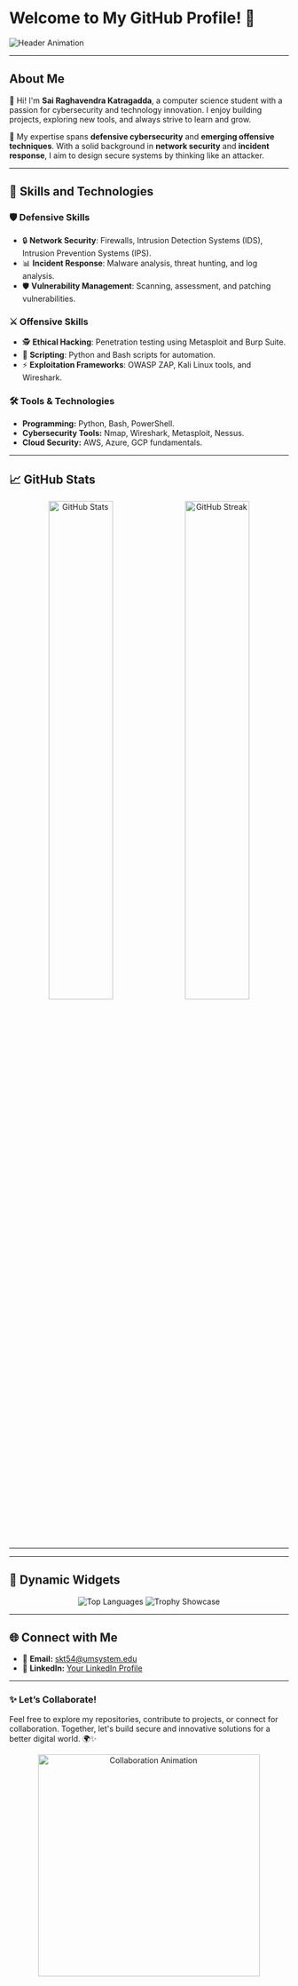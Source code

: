 # Welcome to My GitHub Profile! 👋  

![Header Animation](https://user-images.githubusercontent.com/74038190/212750147-854a394f-fee9-4080-9770-78a4b7ece53f.gif)

---

## About Me

👋 Hi! I'm **Sai Raghavendra Katragadda**, a computer science student with a passion for cybersecurity and technology innovation. I enjoy building projects, exploring new tools, and always strive to learn and grow.

🌟 My expertise spans **defensive cybersecurity** and **emerging offensive techniques**. With a solid background in **network security** and **incident response**, I aim to design secure systems by thinking like an attacker.

---

## 🔧 Skills and Technologies

### 🛡️ **Defensive Skills**
- 🔒 **Network Security**: Firewalls, Intrusion Detection Systems (IDS), Intrusion Prevention Systems (IPS).
- 📊 **Incident Response**: Malware analysis, threat hunting, and log analysis.
- 🛡️ **Vulnerability Management**: Scanning, assessment, and patching vulnerabilities.

### ⚔️ **Offensive Skills**
- 🕵️ **Ethical Hacking**: Penetration testing using Metasploit and Burp Suite.
- 🐍 **Scripting**: Python and Bash scripts for automation.
- ⚡ **Exploitation Frameworks**: OWASP ZAP, Kali Linux tools, and Wireshark.

### 🛠️ **Tools & Technologies**
- **Programming:** Python, Bash, PowerShell.
- **Cybersecurity Tools:** Nmap, Wireshark, Metasploit, Nessus.
- **Cloud Security:** AWS, Azure, GCP fundamentals.

---

## 📈 GitHub Stats

<p align="center">
  <img src="https://github-readme-stats.vercel.app/api?username=raghavendra2002&show_icons=true&theme=radical" alt="GitHub Stats" width="48%">
  <img src="https://github-readme-streak-stats.herokuapp.com/?user=raghavendra2002&theme=radical" alt="GitHub Streak" width="48%">
</p>

---


---

## 🌟 Dynamic Widgets

<p align="center">
  <img src="https://github-readme-stats.vercel.app/api/top-langs/?username=raghavendra2002&layout=compact&theme=radical" alt="Top Languages">
  <img src="https://github-profile-trophy.vercel.app/?username=raghavendra2002&theme=radical&column=3" alt="Trophy Showcase">
</p>

---

## 🌐 Connect with Me

- 📧 **Email:** [skt54@umsystem.edu](mailto:your-email@example.com)  
- 💼 **LinkedIn:** [Your LinkedIn Profile](https://www.linkedin.com/in/raghavendra-sai-386a08339/)  


---

### ✨ Let’s Collaborate!
Feel free to explore my repositories, contribute to projects, or connect for collaboration. Together, let's build secure and innovative solutions for a better digital world. 🌍✨

<p align="center">
  <img src="https://user-images.githubusercontent.com/74038190/212749171-b84692a8-2b04-4e3b-93ca-ac14705da224.gif" alt="Collaboration Animation" width="400px">
</p>
